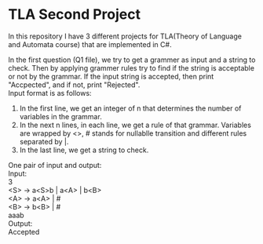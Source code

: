 # TLA Second Project
In this repository I have 3 different projects for TLA(Theory of Language and Automata course) that are implemented in C#.  

In the first question (Q1 file), we try to get a grammer as input and a string to check. Then by applying grammer rules try to find if the string is acceptable or not by the grammar. If the input string is accepted, then print "Accpected", and if not, print "Rejected".  
Input format is as follows:  
1. In the first line, we get an integer of n that determines the number of variables in the grammar.  
2. In the next n lines, in each line, we get a rule of that grammar. Variables are wrapped by <>, # stands for nullablle transition and different rules separated by |.  
3. In the last line, we get a string to check.  

One pair of input and output:  
Input:  
3  
&lt;S&gt; -> a&lt;S&gt;b | a&lt;A&gt; | b&lt;B&gt;  
&lt;A&gt; -> a&lt;A&gt; | #  
&lt;B&gt; -> b&lt;B&gt; | #   
aaab  
Output:  
Accepted  